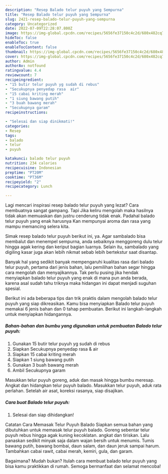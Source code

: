 ```yaml
---
description: "Resep Balado telur puyuh yang Sempurna"
title: "Resep Balado telur puyuh yang Sempurna"
slug: 2421-resep-balado-telur-puyuh-yang-sempurna
category: Uncategorized
date: 2022-07-09T22:28:07.800Z
image: https://img-global.cpcdn.com/recipes/5656fe37150c4c2d/680x482cq70/balado-telur-puyuh-foto-resep-utama.jpg
hideToc: false
enableToc: true
enableTocContent: false
thumbnail: https://img-global.cpcdn.com/recipes/5656fe37150c4c2d/680x482cq70/balado-telur-puyuh-foto-resep-utama.jpg
cover: https://img-global.cpcdn.com/recipes/5656fe37150c4c2d/680x482cq70/balado-telur-puyuh-foto-resep-utama.jpg
author: Admin
authorAv: notfound
ratingvalue: 4.4
reviewcount: 7
recipeingredient:
- "15 butir telur puyuh yg sudah di rebus"
- "Secukupnya penyedap rasa  air"
- "15 cabai kriting merah"
- "1 siung bawang putih"
- "3 buah bawang merah"
- "Secukupnya garam"
recipeinstructions:

- "Selesai dan siap dinikmati!"
categories:
- Resep
tags:
- balado
- telur
- puyuh

katakunci: balado telur puyuh 
nutrition: 234 calories
recipecuisine: Indonesian
preptime: "PT20M"
cooktime: "PT36M"
recipeyield: "2"
recipecategory: Lunch

---
```



Lagi mencari inspirasi resep balado telur puyuh yang lezat? Cara membuatnya sangat gampang. Tapi Jika keliru mengolah maka hasilnya tidak akan memuaskan dan justru cenderung tidak enak. Padahal balado telur puyuh yang enak harusnya Kan mempunyai aroma dan rasa yang mampu memancing selera kita.


Simak resep balado telur puyuh berikut ini, ya. Agar sambalado bisa membalut dan menempel sempurna, anda sebaiknya menggoreng dulu telur hingga agak kering dan keriput bagian luarnya. Selain itu, sambalado yang digiling kasar juga akan lebih nikmat sebab lebih bertekstur saat disantap.

Banyak hal yang sedikit banyak mempengaruhi kualitas rasa dari balado telur puyuh, pertama dari jenis bahan, lalu pemilihan bahan segar hingga cara mengolah dan menyajikannya. Tak perlu pusing jika hendak menyiapkan balado telur puyuh yang enak di mana pun anda berada, karena asal sudah tahu triknya maka hidangan ini dapat menjadi suguhan spesial.


Berikut ini ada beberapa tips dan trik praktis dalam mengolah balado telur puyuh yang siap dikreasikan. Kamu bisa menyiapkan Balado telur puyuh memakai 6 jenis bahan dan 0 tahap pembuatan. Berikut ini langkah-langkah untuk menyiapkan hidangannya.

<!--inarticleads1-->

##### Bahan-bahan dan bumbu yang digunakan untuk pembuatan Balado telur puyuh:

1. Gunakan 15 butir telur puyuh yg sudah di rebus
1. Siapkan Secukupnya penyedap rasa &amp; air
1. Siapkan 15 cabai kriting merah
1. Siapkan 1 siung bawang putih
1. Gunakan 3 buah bawang merah
1. Ambil Secukupnya garam


Masukkan telur puyuh goreng, aduk dan masak hingga bumbu meresap. Angkat dan hidangkan telur puyuh balado. Masukkan telur puyuh, aduk rata perlahan. Setelah air asat, koreksi rasanya, siap disajikan. 

<!--inarticleads2-->

##### Cara buat Balado telur puyuh:


1. Selesai dan siap dihidangkan!

Catatan Cara Memasak Telur Puyuh Balado Siapkan semua bahan yang dibutuhkan untuk memasak telur puyuh balado. Goreng sebentar telur puyuh rebus hingga agak kuning kecoklatan. angkat dan tiriskan. Lalu panaskan sedikit minyak saja dalam wajan bersih untuk menumis. Tumis bawang putih, bawang bombai, daun salam, dan daun jeruk sampai harum. Tambahkan cabai rawit, cabai merah, kemiri, gula, dan garam. 

Bagaimana? Mudah bukan? Itulah cara membuat balado telur puyuh yang bisa kamu praktikkan di rumah. Semoga bermanfaat dan selamat mencoba!
